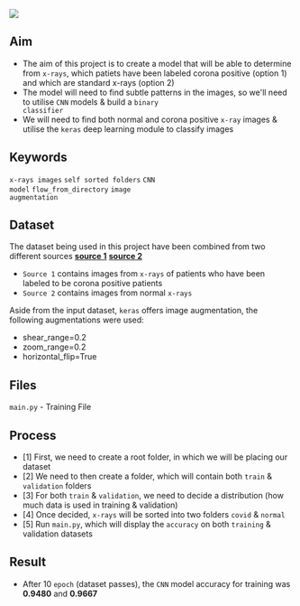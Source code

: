 ![](https://i.imgur.com/XilezGZ.png)

## Aim

- The aim of this project is to create a model that will be able to determine from <code>x-rays</code>, which patiets have been labeled corona positive (option 1) and which are standard x-rays (option 2)
- The model will need to find subtle patterns in the images, so we'll need to utilise <code>CNN</code> models & build a <code>binary classifier</code> 
- We will need to find both normal and corona positive <code>x-ray</code> images & utilise the <code>keras</code> deep learning module to classify images 

## Keywords

<code>x-rays images</code> <code>self sorted folders</code> <code>CNN model</code> <code>flow_from_directory</code> <code>image augmentation</code>

## Dataset
The dataset being used in this project have been combined from two different sources **[source 1](https://github.com/ieee8023/covid-chestxray-dataset)** **[source 2](https://www.kaggle.com/datasets/paultimothymooney/chest-xray-pneumonia)**
- <code>Source 1</code> contains images from <code>x-rays</code> of patients who have been labeled to be corona positive patients
- <code>Source 2</code> contains images from normal <code>x-rays</code>

Aside from the input dataset, <code>keras</code> offers image augmentation, the following augmentations were used:
- shear_range=0.2
- zoom_range=0.2
- horizontal_flip=True

## Files
<code>main.py</code> - Training File

## Process
- [1] First, we need to create a root folder, in which we will be placing our dataset
- [2] We need to then create a folder, which will contain both <code>train</code> & <code>validation</code> folders
- [3] For both <code>train</code> & <code>validation</code>, we need to decide a distribution (how much data is used in training & validation)
- [4] Once decided, <code>x-rays</code> will be sorted into two folders <code>covid</code> & <code>normal</code>
- [5] Run <code>main.py</code>, which will display the <code>accuracy</code> on both <code>training</code> & </code>validation</code> datasets

## Result
- After 10 <code>epoch</code> (dataset passes), the <code>CNN</code> model accuracy for training was **0.9480** and **0.9667**

